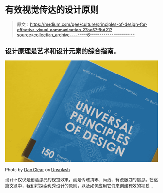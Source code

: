 # 有效视觉传达的设计原则

> 原文：<https://medium.com/geekculture/principles-of-design-for-effective-visual-communication-27ae57ffbd21?source=collection_archive---------6----------------------->

## 设计原理是艺术和设计元素的综合指南。

![](img/7730aea3e527662d39a3298638a43c1a.png)

Photo by [Dan Clear](https://unsplash.com/@danclear?utm_source=medium&utm_medium=referral) on [Unsplash](https://unsplash.com?utm_source=medium&utm_medium=referral)

设计不仅仅是创造漂亮的视觉效果，而是传递清晰、简洁、有说服力的信息。在这篇文章中，我们将探索优秀设计的原则，以及如何应用它们来创建有效的视觉…